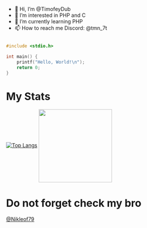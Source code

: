 - 👋 Hi, I’m @TimofeyDub
- 👀 I’m interested in PHP and C
- 🌱 I’m currently learning PHP
- 📫 How to reach me Discord: @tmn_7t

```c

#include <stdio.h>

int main() {
    printf("Hello, World!\n");
    return 0;
}

```
<h1>My Stats</h1>


  [![Top Langs](https://github-readme-stats.vercel.app/api/top-langs/?username=TimofeyDub&layout=donut)](https://github.com/anuraghazra/github-readme-stats)
<a href="https://github.com/anuraghazra/github-readme-stats">
  <img height=200 align="center" src="https://github-readme-stats.vercel.app/api?username=TimofeyDub" />
</a>

<h1>Do not forget check my bro</h1>
<a href="https://github.com/Nikleof79">@Nikleof79</a>
